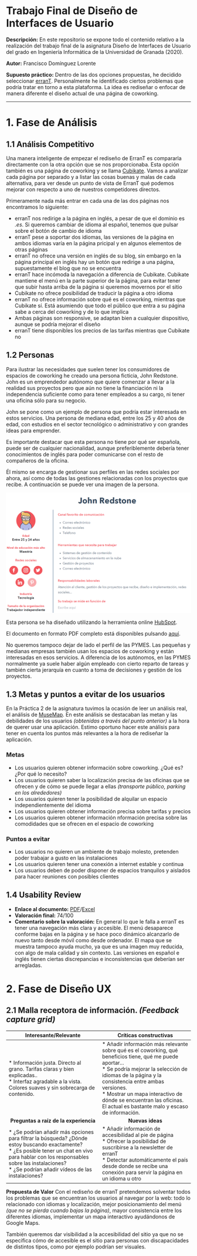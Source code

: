 # Trabajo Final de Diseño de Interfaces de Usuario
**Descripción:** En este repositorio se expone todo el contenido relativo a la realización del trabajo final de la asignatura Diseño de Interfaces de Usuario del grado en Ingeniería Informática de la Universidad de Granada (2020).

**Autor:** Francisco Domínguez Lorente

**Supuesto práctico:** Dentro de las dos opciones propuestas, he decidido seleccionar [erranT](https://www.errant.es/). Personalmente he identificado ciertos problemas que podría tratar en torno a esta plataforma. La idea es rediseñar o enfocar de manera diferente el diseño actual de una página de coworking.

-----

# 1. Fase de Análisis
## 1.1 Análisis Competitivo
Una manera inteligente de empezar el rediseño de ErranT es compararla directamente con la otra opción que se nos proporcionaba. Esta opción también es una página de coworking y se llama [Cubikate](https://cubikate.es/). Vamos a analizar cada página por separado y a listar las cosas buenas y malas de cada alternativa, para ver desde un punto de vista de ErranT qué podemos mejorar con respecto a uno de nuestros competidores directos.

Primeramente nada más entrar en cada una de las dos páginas nos encontramos lo siguiente:

* erranT nos redirige a la página en inglés, a pesar de que el dominio es *.es*. Si queremos cambiar de idioma al español, tenemos que pulsar sobre el botón de cambio de idioma
* erranT pese a soportar dos idiomas, las versiones de la página en ambos idiomas varía en la página pricipal y en algunos elementos de otras páginas
* erranT no ofrece una versión en inglés de su blog, sin embargo en la página principal en inglés hay un botón que redirige a una página, supuestamente el blog que no se encuentra
* erranT hace incómoda la navegación a diferencia de Cubikate. Cubikate mantiene el menú en la parte superior de la página, para evitar tener que subir hasta arriba de la página si queremos movernos por el sitio
* Cubikate no ofrece posibilidad de traducir la página a otro idioma
* erranT no ofrece información sobre qué es el coworking, mientras que Cubikate sí. Está asumiendo que todo el público que entra a su página sabe a cerca del coworking y de lo que implica
* Ambas páginas son responsive, se adaptan bien a cualquier dispositivo, aunque se podría mejorar el diseño
* erranT tiene disponibles los precios de las tarifas mientras que Cubikate no

## 1.2 Personas
Para ilustrar las necesidades que suelen tener los consumidores de espacios de coworking he creado una persona ficticia, John Redstone.
John es un emprendedor autónomo que quiere comenzar a llevar a la realidad sus proyectos pero que aún no tiene la financiación ni la independencia suficiente como para tener empleados a su cargo, ni tener una oficina sólo para su negocio.

John se pone como un ejemplo de persona que podría estar interesada en estos servicios. Una persona de mediana edad, entre los 25 y 40 años de edad, con estudios en el sector tecnológico o administrativo y con grandes ideas para emprender.

Es importante destacar que esta persona no tiene por qué ser española, puede ser de cualquier nacionalidad, aunque preferiblemente debería tener conocimientos de inglés para poder comunicarse con el resto de compañeros de la oficina.

Él mismo se encarga de gestionar sus perfiles en las redes sociales por ahora, así como de todas las gestiones relacionadas con los proyectos que recibe. A continuación se puede ver una imagen de la persona.

![John_preview](https://github.com/frandominguez03/DIU20_TrabajoFinal/blob/master/img/John_preview.png)

Esta persona se ha diseñado utilizando la herramienta online [HubSpot](https://www.hubspot.es/).

El documento en formato PDF completo está disponibles pulsando [aquí](https://github.com/frandominguez03/DIU20_TrabajoFinal/blob/master/Documentos/John%20Redstone.pdf).

No queremos tampoco dejar de lado el perfil de las PYMES. Las pequeñas y medianas empresas también usan los espacios de coworking y están interesadas en esos servicios. A diferencia de los autónomos, en las PYMES normalmente ya suele haber algún empleado con cierto reparto de tareas y también cierta jerarquía en cuanto a toma de decisiones y gestión de los proyectos.

## 1.3 Metas y puntos a evitar de los usuarios
En la Práctica 2 de la asignatura tuvimos la ocasión de leer un análisis real, el análisis de [MuseMap](https://blog.prototypr.io/musemap-street-art-app-ux-case-study-9bec6a99823b). En este análisis se destacaban las metan y las debilidades de los usuarios *(obtenidas a través del punto anterior)* a la hora de querer usar una aplicación. Estimo oportuno hacer este análisis para tener en cuenta los puntos más relevantes a la hora de rediseñar la aplicación.

### Metas
* Los usuarios quieren obtener información sobre coworking. ¿Qué es? ¿Por qué lo necesito?
* Los usuarios quieren saber la localización precisa de las oficinas que se ofrecen y de cómo se puede llegar a ellas *(transporte público, parking en los alrededores)*
* Los usuarios quieren tener la posibilidad de alquilar un espacio independientemente del idioma
* Los usuarios quieren obtener información precisa sobre tarifas y precios
* Los usuarios quieren obtener información nformación precisa sobre las comodidades que se ofrecen en el espacio de coworking

### Puntos a evitar
* Los usuarios no quieren un ambiente de trabajo molesto, pretenden poder trabajar a gusto en las instalaciones
* Los usuarios quieren tener una conexión a internet estable y continua
* Los usuarios deben de poder disponer de espacios tranquilos y aislados para hacer reuniones con posibles clientes

## 1.4 Usability Review
* **Enlace al documento:** [PDF](https://github.com/frandominguez03/DIU20_TrabajoFinal/blob/master/Documentos/UsabilityReview_erranT.pdf)/[Excel](https://github.com/frandominguez03/DIU20_TrabajoFinal/blob/master/Documentos/UsabilityReview_erranT.xlsx)
* **Valoración final:** 74/100
* **Comentario sobre la valoración:** En general lo que le falla a erranT es tener una navegación más clara y accesible. El menú desaparece conforme bajas en la página y se hace poco dinámico alcanzarlo de nuevo tanto desde móvil como desde ordenador. El mapa que se muestra tampoco ayuda mucho, ya que es una imagen muy reducida, con algo de mala calidad y sin contexto. Las versiones en español e inglés tienen ciertas discrepancias e inconsistencias que deberían ser arregladas.

# 2. Fase de Diseño UX
## 2.1 Malla receptora de información. *(Feedback capture grid)*
| **Interesante/Relevante**<br>                                                                                                                                                                                                                                                    | **Críticas constructivas**<br>                                                                                                                                                                                                                                                                                                                                                 |
|-----|-----|
| * Información justa. Directo al grano. Tarifas claras y bien explicadas..<br>* Interfaz agradable a la vista. Colores suaves y sin sobrecarga de contenido. | * Añadir información más relevante sobre qué es el coworking, qué beneficios tiene, qué me puede aportar...<br>* Se podría mejorar la selección de idiomas de la página y la consistencia entre ambas versiones.<br>* Mostrar un mapa interactivo de dónde se encuentran las oficinas. El actual es bastante malo y escaso de información.                                                                            |
| <div align="center">**Preguntas a raíz de la experiencia**</div>                                                                                                                                                                                                                                 | <div align="center">**Nuevas ideas**</div>                                                                                                                                                                                                                                                                                                                       |
| * ¿Se podrían añadir más opciones para filtrar la búsqueda? ¿Dónde estoy buscando exactamente?<br>* ¿Es posible tener un chat en vivo para hablar con los responsables sobre las instalaciones?<br>* ¿Se podrían añadir vídeos de las instalaciones?             | * Añadir información de accesibilidad al pie de página<br>* Ofrecer la posibilidad de suscribirse a la newsletter de erranT<br>* Detectar automáticamente el país desde donde se recibe una conexión para servir la página en un idioma u otro |

**Propuesta de Valor**
Con el rediseño de erranT pretendemos solventar todos los problemas que se encuentran los usuarios al navegar por la web: todo lo relacionado con idiomas y localización, mejor posicionamiento del menú *(que no se pierda cuando bajas la página)*, mayor consistencia entre los diferentes idiomas, implementar un mapa interactivo ayudándonos de Google Maps.

También queremos dar visibilidad a la accesibilidad del sitio ya que no se especifica cómo de accesible es el sitio para personas con discapacidades de distintos tipos, como por ejemplo podrían ser visuales.
